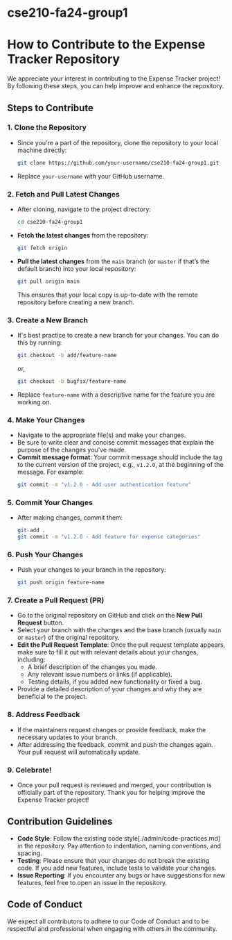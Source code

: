 # cse210-fa24-group1

# How to Contribute to the Expense Tracker Repository

We appreciate your interest in contributing to the Expense Tracker project! By following these steps, you can help improve and enhance the repository.

## Steps to Contribute

### 1. **Clone the Repository**
   - Since you're a part of the repository, clone the repository to your local machine directly:
     ```bash
     git clone https://github.com/your-username/cse210-fa24-group1.git
     ```
   - Replace `your-username` with your GitHub username.

### 2. **Fetch and Pull Latest Changes**
   - After cloning, navigate to the project directory:
     ```bash
     cd cse210-fa24-group1
     ```
   - **Fetch the latest changes** from the repository:
     ```bash
     git fetch origin
     ```
   - **Pull the latest changes** from the `main` branch (or `master` if that’s the default branch) into your local repository:
     ```bash
     git pull origin main
     ```
     This ensures that your local copy is up-to-date with the remote repository before creating a new branch.

### 3. **Create a New Branch**
   - It's best practice to create a new branch for your changes. You can do this by running:
     ```bash
     git checkout -b add/feature-name
     ```
     or,
     ```bash
     git checkout -b bugfix/feature-name
     ```
   - Replace `feature-name` with a descriptive name for the feature you are working on.

### 4. **Make Your Changes**
   - Navigate to the appropriate file(s) and make your changes.
   - Be sure to write clear and concise commit messages that explain the purpose of the changes you’ve made. 
   - **Commit message format**: Your commit message should include the tag to the current version of the project, e.g., `v1.2.0`, at the beginning of the message. For example:
     ```bash
     git commit -m "v1.2.0 - Add user authentication feature"
     ```

### 5. **Commit Your Changes**
   - After making changes, commit them:
     ```bash
     git add .
     git commit -m "v1.2.0 - Add feature for expense categories"
     ```

### 6. **Push Your Changes**
   - Push your changes to your branch in the repository:
     ```bash
     git push origin feature-name
     ```

### 7. **Create a Pull Request (PR)**
   - Go to the original repository on GitHub and click on the **New Pull Request** button.
   - Select your branch with the changes and the base branch (usually `main` or `master`) of the original repository.
   - **Edit the Pull Request Template**: Once the pull request template appears, make sure to fill it out with relevant details about your changes, including:
     - A brief description of the changes you made.
     - Any relevant issue numbers or links (if applicable).
     - Testing details, if you added new functionality or fixed a bug.
   - Provide a detailed description of your changes and why they are beneficial to the project.

### 8. **Address Feedback**
   - If the maintainers request changes or provide feedback, make the necessary updates to your branch.
   - After addressing the feedback, commit and push the changes again. Your pull request will automatically update.

### 9. **Celebrate!**
   - Once your pull request is reviewed and merged, your contribution is officially part of the repository. Thank you for helping improve the Expense Tracker project!

## Contribution Guidelines

- **Code Style**: Follow the existing code style[./admin/code-practices.md] in the repository. Pay attention to indentation, naming conventions, and spacing.
- **Testing**: Please ensure that your changes do not break the existing code. If you add new features, include tests to validate your changes.
- **Issue Reporting**: If you encounter any bugs or have suggestions for new features, feel free to open an issue in the repository.

## Code of Conduct

We expect all contributors to adhere to our Code of Conduct and to be respectful and professional when engaging with others in the community.
